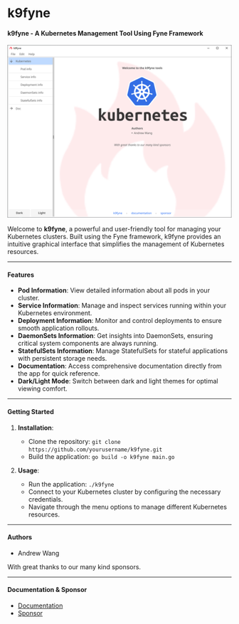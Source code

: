 # k9fyne
#### k9fyne - A Kubernetes Management Tool Using Fyne Framework

![img.png](resources/k9fyne.png)

Welcome to **k9fyne**, a powerful and user-friendly tool for managing your Kubernetes clusters. Built using the Fyne framework, k9fyne provides an intuitive graphical interface that simplifies the management of Kubernetes resources.

---

#### Features

- **Pod Information**: View detailed information about all pods in your cluster.
- **Service Information**: Manage and inspect services running within your Kubernetes environment.
- **Deployment Information**: Monitor and control deployments to ensure smooth application rollouts.
- **DaemonSets Information**: Get insights into DaemonSets, ensuring critical system components are always running.
- **StatefulSets Information**: Manage StatefulSets for stateful applications with persistent storage needs.
- **Documentation**: Access comprehensive documentation directly from the app for quick reference.
- **Dark/Light Mode**: Switch between dark and light themes for optimal viewing comfort.

---

#### Getting Started

1. **Installation**:
    - Clone the repository: `git clone https://github.com/yourusername/k9fyne.git`
    - Build the application: `go build -o k9fyne main.go`

2. **Usage**:
    - Run the application: `./k9fyne`
    - Connect to your Kubernetes cluster by configuring the necessary credentials.
    - Navigate through the menu options to manage different Kubernetes resources.

---

#### Authors

- Andrew Wang

With great thanks to our many kind sponsors.

---

#### Documentation & Sponsor

- [Documentation](#)
- [Sponsor](#)
